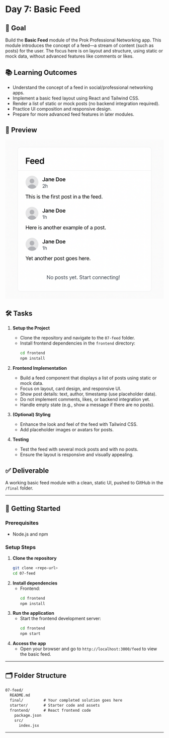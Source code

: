 # Day 7: Basic Feed

## 🎯 Goal

Build the **Basic Feed** module of the Prok Professional Networking app. This module introduces the concept of a feed—a stream of content (such as posts) for the user. The focus here is on layout and structure, using static or mock data, without advanced features like comments or likes.

## 📚 Learning Outcomes

- Understand the concept of a feed in social/professional networking apps.
- Implement a basic feed layout using React and Tailwind CSS.
- Render a list of static or mock posts (no backend integration required).
- Practice UI composition and responsive design.
- Prepare for more advanced feed features in later modules.

## 📸 Preview

![Basic Feed](./Basic-feed.png)

## 🛠️ Tasks

1. **Setup the Project**

   - Clone the repository and navigate to the `07-feed` folder.
   - Install frontend dependencies in the `frontend` directory:
     ```bash
     cd frontend
     npm install
     ```

2. **Frontend Implementation**

   - Build a feed component that displays a list of posts using static or mock data.
   - Focus on layout, card design, and responsive UI.
   - Show post details: text, author, timestamp (use placeholder data).
   - Do not implement comments, likes, or backend integration yet.
   - Handle empty state (e.g., show a message if there are no posts).

3. **(Optional) Styling**

   - Enhance the look and feel of the feed with Tailwind CSS.
   - Add placeholder images or avatars for posts.

4. **Testing**
   - Test the feed with several mock posts and with no posts.
   - Ensure the layout is responsive and visually appealing.

## ✅ Deliverable

A working basic feed module with a clean, static UI, pushed to GitHub in the `/final` folder.

---

## 🚀 Getting Started

### Prerequisites

- Node.js and npm

### Setup Steps

1. **Clone the repository**
   ```bash
   git clone <repo-url>
   cd 07-feed
   ```
2. **Install dependencies**
   - Frontend:
     ```bash
     cd frontend
     npm install
     ```
3. **Run the application**
   - Start the frontend development server:
     ```bash
     cd frontend
     npm start
     ```
4. **Access the app**
   - Open your browser and go to `http://localhost:3000/feed` to view the basic feed.

---

## 🗂️ Folder Structure

```
07-feed/
  README.md
  final/         # Your completed solution goes here
  starter/       # Starter code and assets
  frontend/      # React frontend code
    package.json
    src/
      index.jsx
```

---
